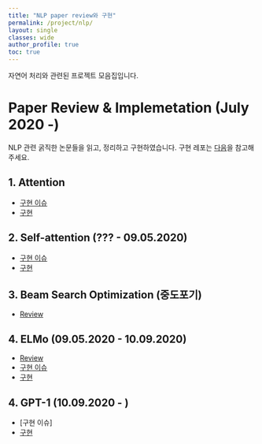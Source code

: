 ```yaml
---
title: "NLP paper review와 구현"
permalink: /project/nlp/
layout: single
classes: wide
author_profile: true
toc: true
---
```



자연어 처리와 관련된 프로젝트 모음집입니다.

# Paper Review & Implemetation (July 2020 -)

NLP 관련 굵직한 논문들을 읽고, 정리하고 구현하였습니다. 구현 레포는 [다음](https://github.com/InhyeokYoo/NLP/tree/master/papers)을 참고해주세요.

## 1. Attention

- [구현 이슈](/project/nlp/attention-issue/)
- [구현]()

## 2. Self-attention (??? - 09.05.2020)

- [구현 이슈](/project/nlp/transformer-issue/)
- [구현]()

## 3. Beam Search Optimization (중도포기)

- [Review](/project/nlp/beam-search-optimization/)

## 4. ELMo (09.05.2020 - 10.09.2020)

- [Review](/project/nlp/elmo-review/)
- [구현 이슈](/project/nlp/elmo-issue/)
- [구현]()

## 4. GPT-1 (10.09.2020 - )

- [구현 이슈]
- [구현]()
